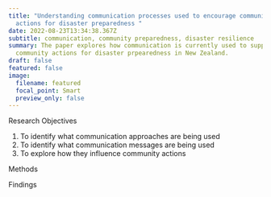 ```yaml
---
title: "Understanding communication processes used to encourage community
  actions for disaster preparedness "
date: 2022-08-23T13:34:38.367Z
subtitle: communication, community preparedness, disaster resilience
summary: The paper explores how communication is currently used to support
  community actions for disaster prpearedness in New Zealand.
draft: false
featured: false
image:
  filename: featured
  focal_point: Smart
  preview_only: false
---
```

Research Objectives

1. To identify what communication approaches are being used 
2. To identify what communication messages are being used 
3. To explore how they influence community actions

Methods

Findings
